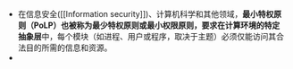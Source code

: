 - 在信息安全([[Information security]])、计算机科学和其他领域，**最小特权原则（PoLP）**也被称为最少特权原则或最小权限原则，要求在计算环境的**特定抽象层**中，每个模块（如进程、用户或程序，取决于主题）必须仅能访问其合法目的所需的信息和资源。
-